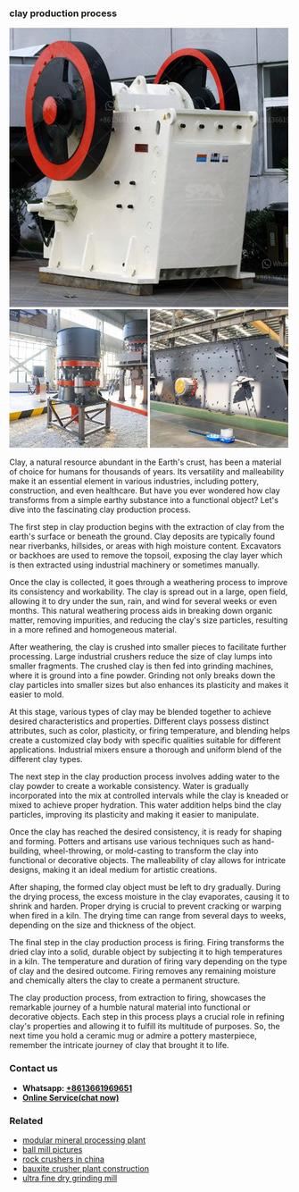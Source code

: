 <h3>clay production process</h3><img src='1702953012.jpg' alt=''><p>Clay, a natural resource abundant in the Earth's crust, has been a material of choice for humans for thousands of years. Its versatility and malleability make it an essential element in various industries, including pottery, construction, and even healthcare. But have you ever wondered how clay transforms from a simple earthy substance into a functional object? Let's dive into the fascinating clay production process.</p><p>The first step in clay production begins with the extraction of clay from the earth's surface or beneath the ground. Clay deposits are typically found near riverbanks, hillsides, or areas with high moisture content. Excavators or backhoes are used to remove the topsoil, exposing the clay layer which is then extracted using industrial machinery or sometimes manually.</p><p>Once the clay is collected, it goes through a weathering process to improve its consistency and workability. The clay is spread out in a large, open field, allowing it to dry under the sun, rain, and wind for several weeks or even months. This natural weathering process aids in breaking down organic matter, removing impurities, and reducing the clay's size particles, resulting in a more refined and homogeneous material.</p><p>After weathering, the clay is crushed into smaller pieces to facilitate further processing. Large industrial crushers reduce the size of clay lumps into smaller fragments. The crushed clay is then fed into grinding machines, where it is ground into a fine powder. Grinding not only breaks down the clay particles into smaller sizes but also enhances its plasticity and makes it easier to mold.</p><p>At this stage, various types of clay may be blended together to achieve desired characteristics and properties. Different clays possess distinct attributes, such as color, plasticity, or firing temperature, and blending helps create a customized clay body with specific qualities suitable for different applications. Industrial mixers ensure a thorough and uniform blend of the different clay types.</p><p>The next step in the clay production process involves adding water to the clay powder to create a workable consistency. Water is gradually incorporated into the mix at controlled intervals while the clay is kneaded or mixed to achieve proper hydration. This water addition helps bind the clay particles, improving its plasticity and making it easier to manipulate.</p><p>Once the clay has reached the desired consistency, it is ready for shaping and forming. Potters and artisans use various techniques such as hand-building, wheel-throwing, or mold-casting to transform the clay into functional or decorative objects. The malleability of clay allows for intricate designs, making it an ideal medium for artistic creations.</p><p>After shaping, the formed clay object must be left to dry gradually. During the drying process, the excess moisture in the clay evaporates, causing it to shrink and harden. Proper drying is crucial to prevent cracking or warping when fired in a kiln. The drying time can range from several days to weeks, depending on the size and thickness of the object.</p><p>The final step in the clay production process is firing. Firing transforms the dried clay into a solid, durable object by subjecting it to high temperatures in a kiln. The temperature and duration of firing vary depending on the type of clay and the desired outcome. Firing removes any remaining moisture and chemically alters the clay to create a permanent structure.</p><p>The clay production process, from extraction to firing, showcases the remarkable journey of a humble natural material into functional or decorative objects. Each step in this process plays a crucial role in refining clay's properties and allowing it to fulfill its multitude of purposes. So, the next time you hold a ceramic mug or admire a pottery masterpiece, remember the intricate journey of clay that brought it to life.</p><h3>Contact us</h3><ul><li><strong>Whatsapp:&nbsp;<a href="https://wa.me/8613661969651">+8613661969651</a></strong></li><li><a href="https://swt.shibang-china.com/?git&amp;zhl&amp;clay production process"><strong>Online Service(chat now)</strong></a></li></ul><h3>Related</h3><ul><li><a href='modular mineral processing plant.md'>modular mineral processing plant</a></li><li><a href='ball mill pictures.md'>ball mill pictures</a></li><li><a href='rock crushers in china.md'>rock crushers in china</a></li><li><a href='bauxite crusher plant construction.md'>bauxite crusher plant construction</a></li><li><a href='ultra fine dry grinding mill.md'>ultra fine dry grinding mill</a></li></ul>